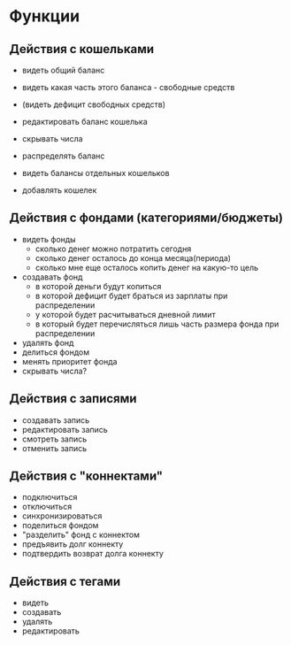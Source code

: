 # Функции

## Действия с кошельками

- видеть общий баланс
- видеть какая часть этого баланса - свободные средств
- (видеть дефицит свободных средств)
- редактировать баланс кошелька
- скрывать числа
- распределять баланс

- видеть балансы отдельных кошельков
- добавлять кошелек

## Действия с фондами (категориями/бюджеты)

- видеть фонды
  - сколько денег можно потратить сегодня
  - сколько денег осталось до конца месяца(периода)
  - сколько мне еще осталось копить денег на какую-то цель
- создавать фонд
  - в которой деньги будут копиться
  - в которой дефицит будет браться из зарплаты при распределении
  - у которой будет расчитываться дневной лимит
  - в который будет перечисляться лишь часть размера фонда при распределении
- удалять фонд
- делиться фондом
- менять приоритет фонда
- скрывать числа?

## Действия с записями

- создавать запись
- редактировать запись
- смотреть запись
- отменить запись

## Действия с "коннектами"

- подключиться
- отключиться
- синхронизироваться
- поделиться фондом
- "разделить" фонд с коннектом
- предъявить долг коннекту
- подтвердить возврат долга коннекту

## Действия с тегами

- видеть
- создавать
- удалять
- редактировать
